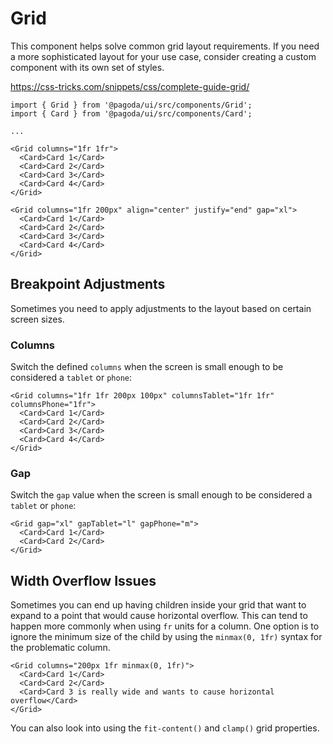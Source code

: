 # Grid

This component helps solve common grid layout requirements. If you need a more sophisticated layout for your use case, consider creating a custom component with its own set of styles.

https://css-tricks.com/snippets/css/complete-guide-grid/

```tsx
import { Grid } from '@pagoda/ui/src/components/Grid';
import { Card } from '@pagoda/ui/src/components/Card';

...

<Grid columns="1fr 1fr">
  <Card>Card 1</Card>
  <Card>Card 2</Card>
  <Card>Card 3</Card>
  <Card>Card 4</Card>
</Grid>

<Grid columns="1fr 200px" align="center" justify="end" gap="xl">
  <Card>Card 1</Card>
  <Card>Card 2</Card>
  <Card>Card 3</Card>
  <Card>Card 4</Card>
</Grid>
```

## Breakpoint Adjustments

Sometimes you need to apply adjustments to the layout based on certain screen sizes.

### Columns

Switch the defined `columns` when the screen is small enough to be considered a `tablet` or `phone`:

```tsx
<Grid columns="1fr 1fr 200px 100px" columnsTablet="1fr 1fr" columnsPhone="1fr">
  <Card>Card 1</Card>
  <Card>Card 2</Card>
  <Card>Card 3</Card>
  <Card>Card 4</Card>
</Grid>
```

### Gap

Switch the `gap` value when the screen is small enough to be considered a `tablet` or `phone`:

```tsx
<Grid gap="xl" gapTablet="l" gapPhone="m">
  <Card>Card 1</Card>
  <Card>Card 2</Card>
</Grid>
```

## Width Overflow Issues

Sometimes you can end up having children inside your grid that want to expand to a point that would cause horizontal overflow. This can tend to happen more commonly when using `fr` units for a column. One option is to ignore the minimum size of the child by using the `minmax(0, 1fr)` syntax for the problematic column.

```tsx
<Grid columns="200px 1fr minmax(0, 1fr)">
  <Card>Card 1</Card>
  <Card>Card 2</Card>
  <Card>Card 3 is really wide and wants to cause horizontal overflow</Card>
</Grid>
```

You can also look into using the `fit-content()` and `clamp()` grid properties.
